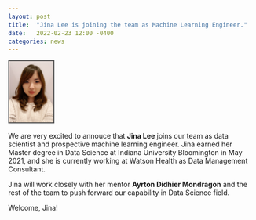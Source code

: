 ```yaml
---
layout: post
title:  "Jina Lee is joining the team as Machine Learning Engineer."
date:   2022-02-23 12:00 -0400
categories: news
---
```

<style>
.center {
  display: block;
  margin-left: auto;
  margin-right: auto;
  width: 50%;
}
img {
  border: 2px solid #555;
}
</style>
<script src="https://kit.fontawesome.com/7812f4f196.js" crossorigin="anonymous"></script>

<img src="/teampics/jina.jpg" class="rounded-corners" alt="am" width=90 height=125>

We are very excited to annouce that <b>Jina Lee</b> <a href="https://www.linkedin.com/in/jina-lee-513a6119a"><i class="fab fa-linkedin"></i></a> joins our team as data scientist and prospective machine learning engineer. Jina earned her Master degree in Data Science at Indiana University Bloomington in May 2021, and she is currently working at Watson Health as Data Management Consultant. 

Jina will work closely with her mentor <b>Ayrton Didhier Mondragon</b> <a href="https://www.linkedin.com/in/ayrton-didhier-mondragon-mejia-2401a996/"><i class="fab fa-linkedin"></i></a> and the rest of the team to push forward our capability in Data Science field.

Welcome, Jina!